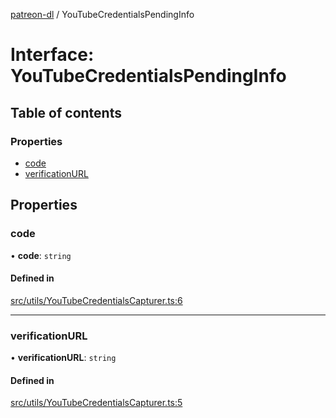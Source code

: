 [patreon-dl](../README.md) / YouTubeCredentialsPendingInfo

# Interface: YouTubeCredentialsPendingInfo

## Table of contents

### Properties

- [code](YouTubeCredentialsPendingInfo.md#code)
- [verificationURL](YouTubeCredentialsPendingInfo.md#verificationurl)

## Properties

### code

• **code**: `string`

#### Defined in

[src/utils/YouTubeCredentialsCapturer.ts:6](https://github.com/patrickkfkan/patreon-dl/blob/53a3978/src/utils/YouTubeCredentialsCapturer.ts#L6)

___

### verificationURL

• **verificationURL**: `string`

#### Defined in

[src/utils/YouTubeCredentialsCapturer.ts:5](https://github.com/patrickkfkan/patreon-dl/blob/53a3978/src/utils/YouTubeCredentialsCapturer.ts#L5)
